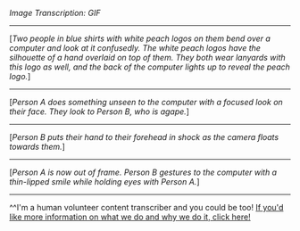 *Image Transcription: GIF*

---

\[*Two people in blue shirts with white peach logos on them bend over a computer and look at it confusedly. The white peach logos have the silhouette of a hand overlaid on top of them. They both wear lanyards with this logo as well, and the back of the computer lights up to reveal the peach logo.*]

---

\[*Person A does something unseen to the computer with a focused look on their face. They look to Person B, who is agape.*]

---

\[*Person B puts their hand to their forehead in shock as the camera floats towards them.*]

---

\[*Person A is now out of frame. Person B gestures to the computer with a thin-lipped smile while holding eyes with Person A.*]

---

^^I'm&#32;a&#32;human&#32;volunteer&#32;content&#32;transcriber&#32;and&#32;you&#32;could&#32;be&#32;too!&#32;[If&#32;you'd&#32;like&#32;more&#32;information&#32;on&#32;what&#32;we&#32;do&#32;and&#32;why&#32;we&#32;do&#32;it,&#32;click&#32;here!](https://www.reddit.com/r/TranscribersOfReddit/wiki/index)
